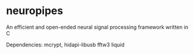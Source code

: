 # neuropipes
An efficient and open-ended neural signal processing framework written in C

Dependencies: mcrypt, hidapi-libusb fftw3 liquid
